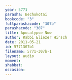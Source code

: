 ```yaml
---
year: 5771
parasha: Bechukotai
bookcode: "3"
fullparashacode: "307b"
parashacode: "307"
title: Apocalypse Now
author: Rabbi Eliezer Hirsch
date: 2011-05-21
id: 5771307b1
filename: 5771-307b-1
layout: audio
moment: 
shabbat: 
occasion: 
---
```

